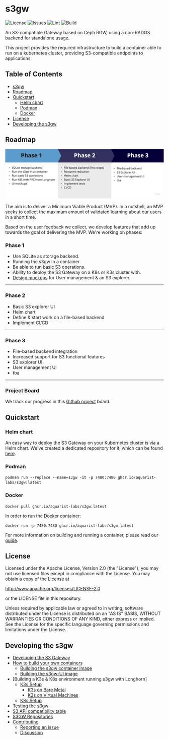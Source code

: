 # s3gw

![License](https://img.shields.io/github/license/aquarist-labs/s3gw)
![Issues](https://img.shields.io/github/issues/aquarist-labs/s3gw)
![Lint](https://github.com/aquarist-labs/s3gw/actions/workflows/lint.yaml/badge.svg)
![Build](https://github.com/aquarist-labs/s3gw/actions/workflows/build-environment.yml/badge.svg)

An S3-compatible Gateway based on Ceph RGW, using a non-RADOS backend for
standalone usage.

This project provides the required infrastructure to build a container
able to run on a kubernetes cluster, providing S3-compatible endpoints to
applications.

## Table of Contents

- [s3gw](#s3gw)
- [Roadmap](#roadmap)
- [Quickstart](#quickstart)
  - [Helm chart](#helm-chart)
  - [Podman](#podman)
  - [Docker](#docker)
- [License](#license)
- [Developing the s3gw](#developing-the-s3gw)

## Roadmap

![Roadmap](/assets/images/s3gw-roadmap.jpg)

The aim is to deliver a Minimum Viable Product (MVP). In a nutshell, an MVP
seeks to collect the maximum amount of validated learning about our users in a
short time.

Based on the user feedback we collect, we develop features that add up towards
the goal of delivering the MVP. We're working on phases:

### Phase 1

- Use SQLite as storage backend.
- Running the s3gw in a container.
- Be able to run basic S3 operations.
- Ability to deploy the S3 Gateway on a K8s or K3s cluster with.
- [Design mockups][1] for User management & an S3 explorer.

-----

### Phase 2

- Basic S3 explorer UI
- Helm chart
- Define & start work on a file-based backend
- Implement CI/CD

-----

### Phase 3

- File-based backend integration
- Increased support for S3 functional features
- S3 explorer UI
- User management UI
- tba

-----

### Project Board

We track our progress in this [Github project][2] board.

## Quickstart

### Helm chart

An easy way to deploy the S3 Gateway on your Kubernetes cluster is via a Helm
chart. We've created a dedicated repository for it, which can be found
[here][3].

### Podman

```shell
podman run --replace --name=s3gw -it -p 7480:7480 ghcr.io/aquarist-labs/s3gw:latest
```

### Docker

```shell
docker pull ghcr.io/aquarist-labs/s3gw:latest
```

In order to run the Docker container:

```shell
docker run -p 7480:7480 ghcr.io/aquarist-labs/s3gw:latest
```

For more information on building and running a container, please read our
[guide](./build/).

## License

Licensed under the Apache License, Version 2.0 (the "License");
you may not use licensed files except in compliance with the License.
You may obtain a copy of the License at

  <http://www.apache.org/licenses/LICENSE-2.0>

or the LICENSE file in this repository.

Unless required by applicable law or agreed to in writing, software
distributed under the License is distributed on an "AS IS" BASIS,
WITHOUT WARRANTIES OR CONDITIONS OF ANY KIND, either express or implied.
See the License for the specific language governing permissions and
limitations under the License.

## Developing the s3gw

- [Developing the S3 Gateway](./docs/developing.md#developing-the-s3-gateway)
- [How to build your own containers](./docs/build.md#how-to-build-your-own-containers)
  - [Building the s3gw container image](./docs/build.md)
  - [Building the s3gw-UI image](./docs/build-ui.md)
- [Building a K3s & K8s environment running s3gw with Longhorn]
  - [K3s Setup](./docs/env-k3s.md)
    - [K3s on Bare Metal](./docs/env-k3s.md#k3s-on-bare-metal)
    - [K3s on Virtual Machines](./docs/env-k3s.md#k3s-on-virtual-machines)
  - [K8s Setup](./docs/env-k8s.md)
- [Testing the s3gw](./docs/testing.md)
- [S3 API compatibility table](./docs/s3-compatibility-table.md)
- [S3GW Repositories](./docs/s3gw-repos.md)
- [Contributing](./docs/contributing.md#contributing)
  - [Reporting an issue](./docs/contributing.md#reporting-an-issue)
  - [Discussion](./docs/contributing.md#discussion)

[1]: https://www.figma.com/file/IeozuvvYlrKBs7qm030dyo/S3-Wireframe?node-id=0%3A1
[2]: https://github.com/orgs/aquarist-labs/projects/5/views/1
[3]: https://github.com/aquarist-labs/s3gw-charts
